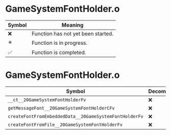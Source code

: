 # GameSystemFontHolder.o
| Symbol | Meaning 
| ------------- | ------------- 
| :x: | Function has not yet been started. 
| :eight_pointed_black_star: | Function is in progress. 
| :white_check_mark: | Function is completed. 


# GameSystemFontHolder.o
| Symbol | Decompiled? |
| ------------- | ------------- |
| `__ct__20GameSystemFontHolderFv` | :x: |
| `getMessageFont__20GameSystemFontHolderCFv` | :x: |
| `createFontFromEmbeddedData__20GameSystemFontHolderFv` | :x: |
| `createFontFromFile__20GameSystemFontHolderFv` | :x: |
